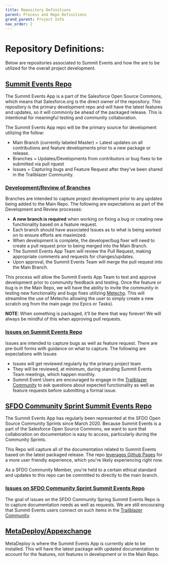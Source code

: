 ```yaml
---
title: Repository Definitions
parent: Process and Repo Definitions
grand_parent: Project Info
nav_order: 2
---
```


# Repository Definitions:

Below are repositories associated to Summit Events and how the are to be utilized for the overall project development.


## [Summit Events Repo](https://github.com/SFDO-Community/Summit-Events-App)
The Summit Events App is a part of the Salesforce Open Source Commons, which means that Salesforce.org is the direct owner of the repository. This repository is the primary development repo and will have the latest features and updates, so it will commonly be ahead of the packaged release. This is intentional for meaningful testing and community collaboration.

The Summit Events App repo will be the primary source for development utilizing the follow:
- Main Branch (currently labeled Master) = Latest updates on all contributions and feature developments prior to a new package or release.
- Branches = Updates/Developments from contributors or bug fixes to be submitted via pull rquest
- Issues = Capturing bugs and Feature Request after they've been shared in the Trailblazer Community.


### [Development/Review of Branches](https://github.com/SFDO-Community/Summit-Events-App/branches)
Branches are intended to capture project development prior to any updates being added to the Main Repo. The following are expectations as part of the Development and Review processes:
- **A new branch is required** when working on fixing a bug or creating new functionality based on a feature request.
- Each branch should have associated Issues as to what is being worked on to ensure efforts are maximized.
- When development is complete, the developer/bug fixer will need to create a pull request prior to being merged into the Main Branch. 
- The Summit Events App Team will review the Pull Request, making appropriate comments and requests for changes/updates. 
- Upon approval, the Summit Events Team will merge the pull request into the Main Branch. 

This process will allow the Summit Events App Team to test and approve development prior to community feedback and testing. Once the feature or bug is in the Main Repo, we will have the ability to invite the community in testing new functionality and bugs fixes utilizing [Metecho](https://metecho.herokuapp.com/projects). This will streamline the use of Metecho allowing the user to simply create a new scratch org from the main page (no Epics or Tasks).

**NOTE**: When something is packaged, it’ll be there that way forever! We will always be mindful of this when approving pull requests.

### [Issues on Summit Events Repo](https://github.com/SFDO-Community/Summit-Events-App/issues)
Issues are intended to capture bugs as well as feature request. There are pre-built forms with guidance on what to capture. The following are expectations with Issues
- Issues will get reviewed regularly by the primary project team
- They will be reviewed, at minimum, during standing Summit Events Team meetings, which happen monthly.
- Summit Event Users are encouraged to engage in the [Trailblazer Community](https://trailhead.salesforce.com/trailblazer-community/groups/0F94S000000kHi2SAE) to ask questions about expected functionality as well as feature requests before submitting a formal issue.


## [SFDO Community Sprint Summit Events Repo](https://github.com/SFDO-Community-Sprints/summit-events-app-documentation)
The Summit Events App has regularly been represented at the SFDO Open Source Community Sprints since March 2020. Because Summit Events is a part of the Salesforce Open Source Commons, we want to sure that collaboration on documentation is easy to access, particularly during the Community Sprints.

This Repo will capture all of the documentation related to Summit Events based on the latest packaged release. The repo [leverages Github Pages](https://sfdo-community-sprints.github.io/summit-events-app-documentation/) for a more user friendly experience, which you're likely experiencing right now.

As a SFDO Community Member, you're held to a certain ethical standard and updates to this repo can be committed to directly to the main branch.

### [Issues on SFDO Community Sprint Summit Events Repo](https://github.com/SFDO-Community-Sprints/summit-events-app-documentation/issues)
The goal of issues on the SFDO Community Spring Summit Events Repo is to capture documentation needs as well as requests. We are still encouraing that Summit Events users connect on such items in the [Trailblazer Community](https://trailhead.salesforce.com/trailblazer-community/groups/0F94S000000kHi2SAE).


## [MetaDeploy/Appexchange](https://install.salesforce.org/products/SummitEventsApp/latest)
MetaDeploy is where the Summit Events App is currently able to be installed. This will have the latest package with updated documentation to account for the features, not features in development or in the Main Repo.

